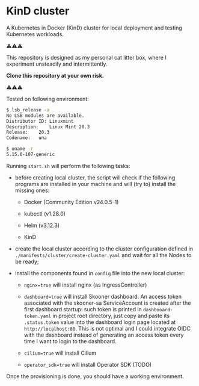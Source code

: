 # KinD cluster

A Kubernetes in Docker (KinD) cluster for local deployment and testing 
Kubernetes workloads.

⚠️⚠️⚠️

This repository is designed as my personal cat litter box, where I experiment unsteadily and intermittently.

**Clone this repository at your own risk.**

⚠️⚠️⚠️

Tested on following environment:

```bash
$ lsb_release -a
No LSB modules are available.
Distributor ID:	Linuxmint
Description:	Linux Mint 20.3
Release:	20.3
Codename:	una

$ uname -r
5.15.0-107-generic
```

Running `start.sh` will perform the following tasks:

- before creating local cluster, the script will check if the following programs 
  are installed in your machine and will (try to) install the missing ones:

  - Docker (Community Edition v24.0.5-1)

  - kubectl (v1.28.0)

  - Helm (v3.12.3)

  - KinD

- create the local cluster according to the cluster configuration defined in 
  `./manifests/cluster/create-cluster.yaml` and wait for all the Nodes to be 
  ready;

- install the components found in `config` file into the new local cluster:

  - `nginx=true` will install nginx (as IngressController)

  - `dashboard=true` will install Skooner dashboard. An access token associated with the skooner-sa ServiceAccount is created after the first dashboard startup: such token is printed in `dashbooard-token.yaml` in project root directory, just copy and paste its `.status.token` value into the dashboard login page located at `http://localhost:80`.
This is not optimal and I could integrate OIDC with the dashboard instead of generating an access token every time I want to login to the dashboard.

  - `cilium=true` will install Cilium

  - `operator_sdk=true` will install Operator SDK (TODO)

Once the provisioning is done, you should have a working environment.
